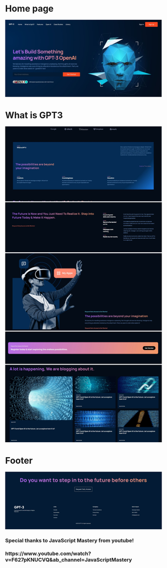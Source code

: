 <div>
  <div> 
    <h1>Home page</h1>
    <img src="https://github.com/samarpansarkar/gpt3-react/blob/master/Capture1.JPG" alt="heading1"/>
    <h1>What is GPT3</h1>
    <img src="https://github.com/samarpansarkar/gpt3-react/blob/master/Capture2.JPG" alt="heading2"/>
    <img src="https://github.com/samarpansarkar/gpt3-react/blob/master/Capture3.JPG" alt="heading3"/>
    <img src="https://github.com/samarpansarkar/gpt3-react/blob/master/Capture4.JPG" alt="heading4"/>
    <img src="https://github.com/samarpansarkar/gpt3-react/blob/master/Capture5.JPG" alt="heading5"/>
    <img src="https://github.com/samarpansarkar/gpt3-react/blob/master/Capture6.JPG" alt="heading6"/>
    <h1>Footer</h1>
    <img src="https://github.com/samarpansarkar/gpt3-react/blob/master/Capture7.JPG" alt="heading"/>
  </div>
  <div>
    <h3>Special thanks to JavaScript Mastery from youtube!<h3>
    <p>https://www.youtube.com/watch?v=F627pKNUCVQ&ab_channel=JavaScriptMastery</p>
  </div>
</div>



